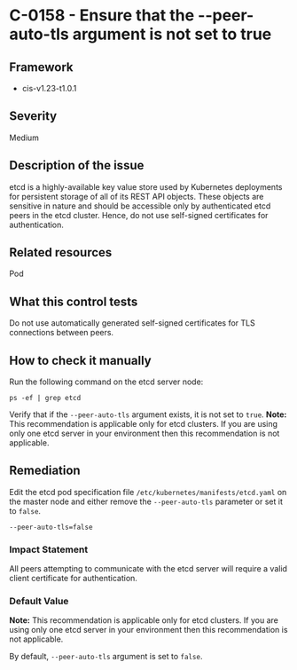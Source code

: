 # C-0158 - Ensure that the --peer-auto-tls argument is not set to true

## Framework
* cis-v1.23-t1.0.1
 
## Severity
Medium

## Description of the issue
etcd is a highly-available key value store used by Kubernetes deployments for persistent storage of all of its REST API objects. These objects are sensitive in nature and should be accessible only by authenticated etcd peers in the etcd cluster. Hence, do not use self-signed certificates for authentication.
 
## Related resources
Pod
 
## What this control tests 
Do not use automatically generated self-signed certificates for TLS connections between peers.
 
## How to check it manually 
Run the following command on the etcd server node:

 
```
ps -ef | grep etcd

```
 Verify that if the `--peer-auto-tls` argument exists, it is not set to `true`.
**Note:** This recommendation is applicable only for etcd clusters. If you are using only one etcd server in your environment then this recommendation is not applicable.
 
## Remediation
Edit the etcd pod specification file `/etc/kubernetes/manifests/etcd.yaml` on the master node and either remove the `--peer-auto-tls` parameter or set it to `false`.

 
```
--peer-auto-tls=false

```
 
### Impact Statement
All peers attempting to communicate with the etcd server will require a valid client certificate for authentication.
 
### Default Value
**Note:** This recommendation is applicable only for etcd clusters. If you are using only one etcd server in your environment then this recommendation is not applicable.

 By default, `--peer-auto-tls` argument is set to `false`.
 

